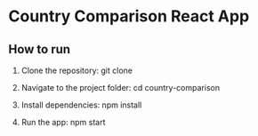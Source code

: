 # Country Comparison React App

## How to run

1. Clone the repository:
        git clone <repository-link>

2. Navigate to the project folder:
        cd country-comparison

3. Install dependencies:
        npm install

4. Run the app:
        npm start

